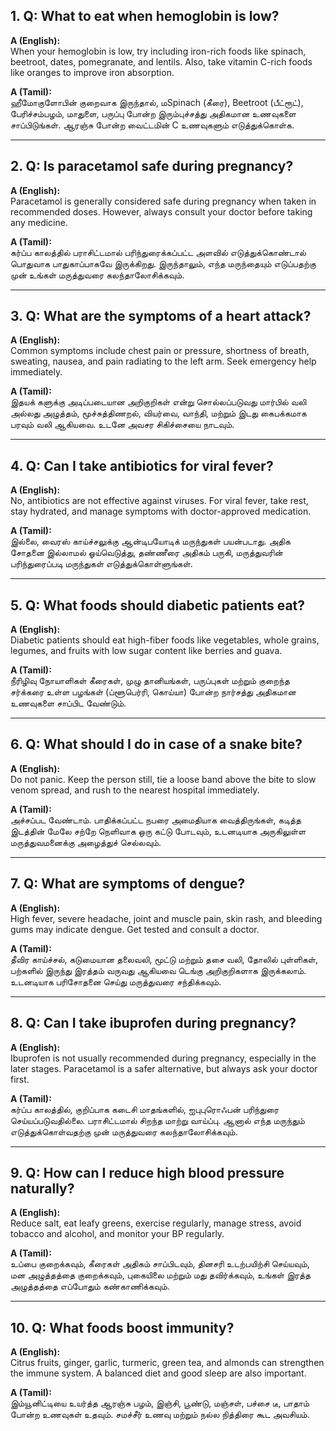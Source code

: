 
## 1. Q: What to eat when hemoglobin is low?

**A (English):**  
When your hemoglobin is low, try including iron-rich foods like spinach, beetroot, dates, pomegranate, and lentils. Also, take vitamin C-rich foods like oranges to improve iron absorption.

**A (Tamil):**  
ஹீமோகுளோபின் குறைவாக இருந்தால், மSpinach (கீரை), Beetroot (பீட்ரூட்), பேரிச்சம்பழம், மாதுளை, பருப்பு போன்ற இரும்புச்சத்து அதிகமான உணவுகளை சாப்பிடுங்கள். ஆரஞ்சு போன்ற வைட்டமின் C உணவுகளும் எடுத்துக்கொள்க.

---

## 2. Q: Is paracetamol safe during pregnancy?

**A (English):**  
Paracetamol is generally considered safe during pregnancy when taken in recommended doses. However, always consult your doctor before taking any medicine.

**A (Tamil):**  
கர்ப்ப காலத்தில் பராசிட்டமால் பரிந்துரைக்கப்பட்ட அளவில் எடுத்துக்கொண்டால் பொதுவாக பாதுகாப்பாகவே இருக்கிறது. இருந்தாலும், எந்த மருந்தையும் எடுப்பதற்கு முன் உங்கள் மருத்துவரை கலந்தாலோசிக்கவும்.

---

## 3. Q: What are the symptoms of a heart attack?

**A (English):**  
Common symptoms include chest pain or pressure, shortness of breath, sweating, nausea, and pain radiating to the left arm. Seek emergency help immediately.

**A (Tamil):**  
இதயக் களுக்கு அடிப்படையான அறிகுறிகள் என்று சொல்லப்படுவது மார்பில் வலி அல்லது அழுத்தம், மூச்சுத்திணறல், வியர்வை, வாந்தி, மற்றும் இடது கைபக்கமாக பரவும் வலி ஆகியவை. உடனே அவசர சிகிச்சையை நாடவும்.

---

## 4. Q: Can I take antibiotics for viral fever?

**A (English):**  
No, antibiotics are not effective against viruses. For viral fever, take rest, stay hydrated, and manage symptoms with doctor-approved medication.

**A (Tamil):**  
இல்லை, வைரஸ் காய்ச்சலுக்கு ஆன்டிபயோடிக் மருந்துகள் பயன்படாது. அதிக சோதனை இல்லாமல் ஓய்வெடுத்து, தண்ணீரை அதிகம் பருகி, மருத்துவரின் பரிந்துரைப்படி மருந்துகள் எடுத்துக்கொள்ளுங்கள்.

---

## 5. Q: What foods should diabetic patients eat?

**A (English):**  
Diabetic patients should eat high-fiber foods like vegetables, whole grains, legumes, and fruits with low sugar content like berries and guava.

**A (Tamil):**  
நீரிழிவு நோயாளிகள் கீரைகள், முழு தானியங்கள், பருப்புகள் மற்றும் குறைந்த சர்க்கரை உள்ள பழங்கள் (ப்ளூபெர்ரி, கொய்யா) போன்ற நார்சத்து அதிகமான உணவுகளை சாப்பிட வேண்டும்.

---

## 6. Q: What should I do in case of a snake bite?

**A (English):**  
Do not panic. Keep the person still, tie a loose band above the bite to slow venom spread, and rush to the nearest hospital immediately.

**A (Tamil):**  
அச்சப்பட வேண்டாம். பாதிக்கப்பட்ட நபரை அமைதியாக வைத்திருங்கள், கடித்த இடத்தின் மேலே சற்றே நெளிவாக ஒரு கட்டு போடவும், உடனடியாக அருகிலுள்ள மருத்துவமனைக்கு அழைத்துச் செல்லவும்.

---

## 7. Q: What are symptoms of dengue?

**A (English):**  
High fever, severe headache, joint and muscle pain, skin rash, and bleeding gums may indicate dengue. Get tested and consult a doctor.

**A (Tamil):**  
தீவிர காய்ச்சல், கடுமையான தலைவலி, மூட்டு மற்றும் தசை வலி, தோலில் புள்ளிகள், பற்களில் இருந்து இரத்தம் வருவது ஆகியவை டெங்கு அறிகுறிகளாக இருக்கலாம். உடனடியாக பரிசோதனை செய்து மருத்துவரை சந்திக்கவும்.

---

## 8. Q: Can I take ibuprofen during pregnancy?

**A (English):**  
Ibuprofen is not usually recommended during pregnancy, especially in the later stages. Paracetamol is a safer alternative, but always ask your doctor first.

**A (Tamil):**  
கர்ப்ப காலத்தில், குறிப்பாக கடைசி மாதங்களில், ஐபுபுரொஃபன் பரிந்துரை செய்யப்படுவதில்லை. பராசிட்டமால் சிறந்த மாற்று வாய்ப்பு. ஆனால் எந்த மருந்தும் எடுத்துக்கொள்வதற்கு முன் மருத்துவரை கலந்தாலோசிக்கவும்.

---

## 9. Q: How can I reduce high blood pressure naturally?

**A (English):**  
Reduce salt, eat leafy greens, exercise regularly, manage stress, avoid tobacco and alcohol, and monitor your BP regularly.

**A (Tamil):**  
உப்பை குறைக்கவும், கீரைகள் அதிகம் சாப்பிடவும், தினசரி உடற்பயிற்சி செய்யவும், மன அழுத்தத்தை குறைக்கவும், புகையிலை மற்றும் மது தவிர்க்கவும், உங்கள் இரத்த அழுத்தத்தை எப்போதும் கண்காணிக்கவும்.

---

## 10. Q: What foods boost immunity?

**A (English):**  
Citrus fruits, ginger, garlic, turmeric, green tea, and almonds can strengthen the immune system. A balanced diet and good sleep are also important.

**A (Tamil):**  
இம்யூனிட்டியை உயர்த்த ஆரஞ்சு பழம், இஞ்சி, பூண்டு, மஞ்சள், பச்சை டீ, பாதாம் போன்ற உணவுகள் உதவும். சமச்சீர் உணவு மற்றும் நல்ல நித்திரை கூட அவசியம்.

